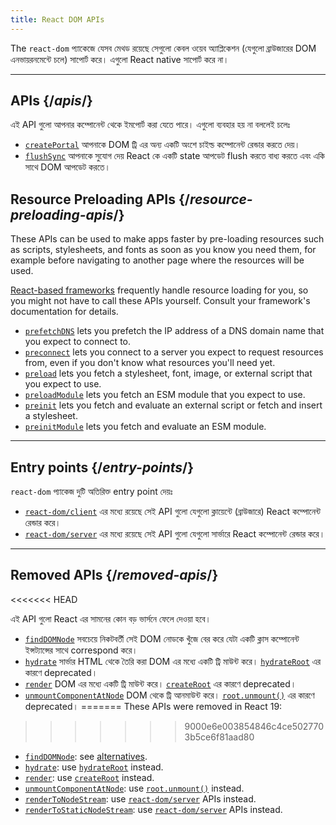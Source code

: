 ```yaml
---
title: React DOM APIs
---
```


<Intro>

The `react-dom` প্যাকেজে যেসব মেথড রয়েছে সেগুলো কেবল ওয়েব অ্যাপ্লিকেশন (যেগুলো ব্রাউজারের DOM এনভায়রনমেন্টে চলে) সাপোর্ট করে। এগুলো React native সাপোর্ট করে না।

</Intro>

---

## APIs {/*apis*/}

এই API গুলো আপনার কম্পোনেন্ট থেকে ইমপোর্ট করা যেতে পারে। এগুলো ব্যবহার হয় না বললেই চলেঃ

* [`createPortal`](/reference/react-dom/createPortal) আপনাকে DOM ট্রি এর অন্য একটি অংশে চাইল্ড কম্পোনেন্ট রেন্ডার করতে দেয়।
* [`flushSync`](/reference/react-dom/flushSync) আপনাকে সুযোগ দেয় React কে একটি state আপডেট flush করতে বাধ্য করতে এবং একি সাথে DOM আপডেট করতে।

## Resource Preloading APIs {/*resource-preloading-apis*/}

These APIs can be used to make apps faster by pre-loading resources such as scripts, stylesheets, and fonts as soon as you know you need them, for example before navigating to another page where the resources will be used.

[React-based frameworks](/learn/start-a-new-react-project) frequently handle resource loading for you, so you might not have to call these APIs yourself. Consult your framework's documentation for details.

* [`prefetchDNS`](/reference/react-dom/prefetchDNS) lets you prefetch the IP address of a DNS domain name that you expect to connect to.
* [`preconnect`](/reference/react-dom/preconnect) lets you connect to a server you expect to request resources from, even if you don't know what resources you'll need yet.
* [`preload`](/reference/react-dom/preload) lets you fetch a stylesheet, font, image, or external script that you expect to use.
* [`preloadModule`](/reference/react-dom/preloadModule) lets you fetch an ESM module that you expect to use.
* [`preinit`](/reference/react-dom/preinit) lets you fetch and evaluate an external script or fetch and insert a stylesheet.
* [`preinitModule`](/reference/react-dom/preinitModule) lets you fetch and evaluate an ESM module.

---

## Entry points {/*entry-points*/}

`react-dom` প্যাকেজ দুটি অতিরিক্ত entry point দেয়ঃ

* [`react-dom/client`](/reference/react-dom/client) এর মধ্যে রয়েছে সেই API গুলো যেগুলো ক্লায়েন্টে (ব্রাউজারে) React কম্পোনেন্ট রেন্ডার করে।
* [`react-dom/server`](/reference/react-dom/server) এর মধ্যে রয়েছে সেই API গুলো যেগুলো সার্ভারে React কম্পোনেন্ট রেন্ডার করে।

---

## Removed APIs {/*removed-apis*/}

<<<<<<< HEAD
<Deprecated>

এই API গুলো React এর সামনের কোন বড় ভার্সনে ফেলে দেওয়া হবে।

</Deprecated>

* [`findDOMNode`](/reference/react-dom/findDOMNode) সবচেয়ে নিকটবর্তী সেই DOM নোডকে খুঁজে বের করে যেটা একটি ক্লাস কম্পোনেন্ট ইন্সট্যান্সের সাথে correspond করে।
* [`hydrate`](/reference/react-dom/hydrate) সার্ভার HTML থেকে তৈরি করা DOM এর মধ্যে একটি ট্রি মাউন্ট করে।  [`hydrateRoot`](/reference/react-dom/client/hydrateRoot) এর কারণে deprecated।
* [`render`](/reference/react-dom/render) DOM এর মধ্যে একটি ট্রি মাউন্ট করে। [`createRoot`](/reference/react-dom/client/createRoot) এর কারণে deprecated।
* [`unmountComponentAtNode`](/reference/react-dom/unmountComponentAtNode) DOM থেকে ট্রি আনমাউন্ট করে। [`root.unmount()`](/reference/react-dom/client/createRoot#root-unmount) এর কারণে deprecated।
=======
These APIs were removed in React 19:
>>>>>>> 9000e6e003854846c4ce5027703b5ce6f81aad80

* [`findDOMNode`](https://18.react.dev/reference/react-dom/findDOMNode): see [alternatives](https://18.react.dev/reference/react-dom/findDOMNode#alternatives).
* [`hydrate`](https://18.react.dev/reference/react-dom/hydrate): use [`hydrateRoot`](/reference/react-dom/client/hydrateRoot) instead.
* [`render`](https://18.react.dev/reference/react-dom/render): use [`createRoot`](/reference/react-dom/client/createRoot) instead.
* [`unmountComponentAtNode`](/reference/react-dom/unmountComponentAtNode): use [`root.unmount()`](/reference/react-dom/client/createRoot#root-unmount) instead.
* [`renderToNodeStream`](https://18.react.dev/reference/react-dom/server/renderToNodeStream): use [`react-dom/server`](/reference/react-dom/server) APIs instead.
* [`renderToStaticNodeStream`](https://18.react.dev/reference/react-dom/server/renderToStaticNodeStream): use [`react-dom/server`](/reference/react-dom/server) APIs instead.
